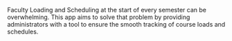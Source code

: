 Faculty Loading and Scheduling at the start of every semester can be overwhelming.
This app aims to solve that problem by providing administrators with a tool to ensure the smooth tracking of course loads and schedules.
